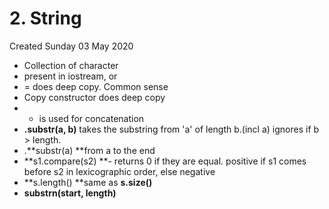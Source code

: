 # 2. String
Created Sunday 03 May 2020


* Collection of character
* present in iostream, or <string>
* = does deep copy. Common sense
* Copy constructor does deep copy
* + is used for concatenation
* **.substr(a, b)** takes the substring from 'a' of length b.(incl a) ignores if b > length.
* .**substr(a) **from a to the end
* **s1.compare(s2) **- returns 0 if they are equal. positive if s1 comes before s2 in lexicographic order, else negative
* **s.length() **same as **s.size()**
* **substrn(start, length)**



